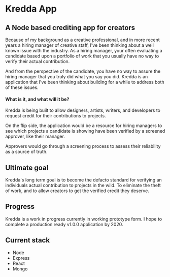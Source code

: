 # Kredda App
## A Node based crediting app for creators

Because of my background as a creative professional, and in more recent years a hiring manager of creative staff, I've been thinking about a well known issue with the industry. As a hiring manager, your often evaluating a candidate based upon a portfolio of work that you usually have no way to verify their actual contribution.

And from the perspective of the candidate, you have no way to assure the hiring manager that you truly did what you say you did. Kredda is an application that I've been thinking about building for a while to address both of these issues.

#### What is it, and what will it be?
Kredda is being built to allow designers, artists, writers, and developers to request credit for their contributions to projects.

On the flip side, the application would be a resource for hiring managers to see which projects a candidate is showing have been verified by a screened approver, like their manager.

Approvers would go through a screening process to assess their reliability as a source of truth.

## Ultimate goal

Kredda's long term goal is to become the defacto standard for verifying an individuals actual contribution to projects in the wild. To eliminate the theft of work, and to allow creators to get the verified credit they deserve.

## Progress

Kredda is a work in progress currently in working prototype form. I hope to complete a production ready v1.0.0 application by 2020.

## Current stack

* Node
* Express
* React
* Mongo